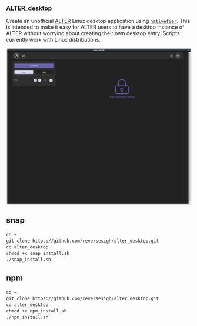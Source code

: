 ### ALTER_desktop  
Create an unofficial [ALTER](https://altermail.live/) Linux desktop application using [`nativefier`](https://github.com/nativefier/nativefier). This is intended to make it easy for ALTER users to have a desktop instance of ALTER without worrying about creating their own desktop entry. Scripts currently work with Linux distributions. 
  
<img src="ALTER_desktop.png" align="centeR">    
  
## snap
`cd ~`  
`git clone https://github.com/reversesigh/alter_desktop.git`  
`cd alter_desktop`  
`chmod +x snap_install.sh`  
`./snap_install.sh`  
  
## npm
`cd ~`  
`git clone https://github.com/reversesigh/alter_desktop.git`  
`cd alter_desktop`  
`chmod +x npm_install.sh`  
`./npm_install.sh` 
